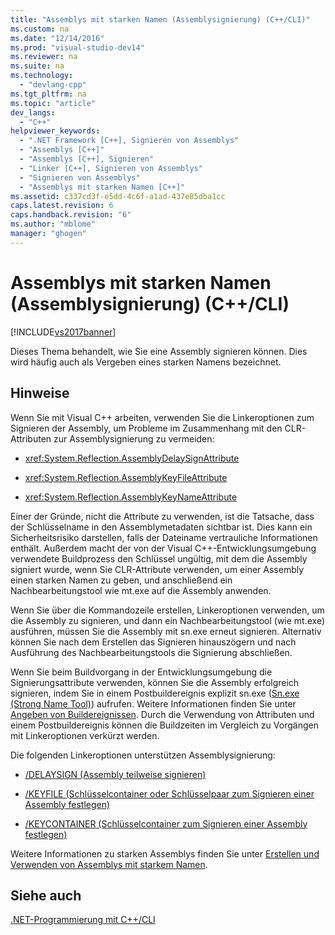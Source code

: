 ```yaml
---
title: "Assemblys mit starken Namen (Assemblysignierung) (C++/CLI)"
ms.custom: na
ms.date: "12/14/2016"
ms.prod: "visual-studio-dev14"
ms.reviewer: na
ms.suite: na
ms.technology: 
  - "devlang-cpp"
ms.tgt_pltfrm: na
ms.topic: "article"
dev_langs: 
  - "C++"
helpviewer_keywords: 
  - ".NET Framework [C++], Signieren von Assemblys"
  - "Assemblys [C++]"
  - "Assemblys [C++], Signieren"
  - "Linker [C++], Signieren von Assemblys"
  - "Signieren von Assemblys"
  - "Assemblys mit starken Namen [C++]"
ms.assetid: c337cd3f-e5dd-4c6f-a1ad-437e85dba1cc
caps.latest.revision: 6
caps.handback.revision: "6"
ms.author: "mblome"
manager: "ghogen"
---
```

# Assemblys mit starken Namen (Assemblysignierung) (C++/CLI)
[!INCLUDE[vs2017banner](../assembler/inline/includes/vs2017banner.md)]

Dieses Thema behandelt, wie Sie eine Assembly signieren können. Dies wird häufig auch als Vergeben eines starken Namens bezeichnet.  
  
## Hinweise  
 Wenn Sie mit Visual C\+\+ arbeiten, verwenden Sie die Linkeroptionen zum Signieren der Assembly, um Probleme im Zusammenhang mit den CLR\-Attributen zur Assemblysignierung zu vermeiden:  
  
-   <xref:System.Reflection.AssemblyDelaySignAttribute>  
  
-   <xref:System.Reflection.AssemblyKeyFileAttribute>  
  
-   <xref:System.Reflection.AssemblyKeyNameAttribute>  
  
 Einer der Gründe, nicht die Attribute zu verwenden, ist die Tatsache, dass der Schlüsselname in den Assemblymetadaten sichtbar ist. Dies kann ein Sicherheitsrisiko darstellen, falls der Dateiname vertrauliche Informationen enthält.  Außerdem macht der von der Visual C\+\+\-Entwicklungsumgebung verwendete Buildprozess den Schlüssel ungültig, mit dem die Assembly signiert wurde, wenn Sie CLR\-Attribute verwenden, um einer Assembly einen starken Namen zu geben, und anschließend ein Nachbearbeitungstool wie mt.exe auf die Assembly anwenden.  
  
 Wenn Sie über die Kommandozeile erstellen, Linkeroptionen verwenden, um die Assembly zu signieren, und dann ein Nachbearbeitungstool \(wie mt.exe\) ausführen, müssen Sie die Assembly mit sn.exe erneut signieren.  Alternativ können Sie nach dem Erstellen das Signieren hinauszögern und nach Ausführung des Nachbearbeitungstools die Signierung abschließen.  
  
 Wenn Sie beim Buildvorgang in der Entwicklungsumgebung die Signierungsattribute verwenden, können Sie die Assembly erfolgreich signieren, indem Sie in einem Postbuildereignis explizit sn.exe \([Sn.exe \(Strong Name Tool\)](../Topic/Sn.exe%20\(Strong%20Name%20Tool\).md)\) aufrufen.  Weitere Informationen finden Sie unter [Angeben von Buildereignissen](../ide/specifying-build-events.md).  Durch die Verwendung von Attributen und einem Postbuildereignis können die Buildzeiten im Vergleich zu Vorgängen mit Linkeroptionen verkürzt werden.  
  
 Die folgenden Linkeroptionen unterstützen Assemblysignierung:  
  
-   [\/DELAYSIGN \(Assembly teilweise signieren\)](../build/reference/delaysign-partially-sign-an-assembly.md)  
  
-   [\/KEYFILE \(Schlüsselcontainer oder Schlüsselpaar zum Signieren einer Assembly festlegen\)](../build/reference/keyfile-specify-key-or-key-pair-to-sign-an-assembly.md)  
  
-   [\/KEYCONTAINER \(Schlüsselcontainer zum Signieren einer Assembly festlegen\)](../build/reference/keycontainer-specify-a-key-container-to-sign-an-assembly.md)  
  
 Weitere Informationen zu starken Assemblys finden Sie unter [Erstellen und Verwenden von Assemblys mit starkem Namen](../Topic/Creating%20and%20Using%20Strong-Named%20Assemblies.md).  
  
## Siehe auch  
 [.NET\-Programmierung mit C\+\+\/CLI](../dotnet/dotnet-programming-with-cpp-cli-visual-cpp.md)